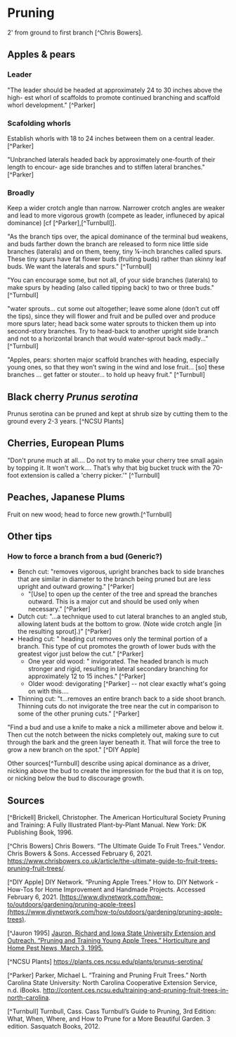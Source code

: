 # Pruning

2' from ground to first branch [^Chris Bowers].

## Apples & pears

### Leader

"The leader should be headed at approximately 24 to 30 inches above the high-
est whorl of scaffolds to promote continued branching and scaffold whorl development." [^Parker]

### Scafolding whorls

Establish whorls with 18 to 24 inches between them on a central leader. [^Parker]

"Unbranched laterals headed back by approximately one-fourth of their length to encour- age side branches and to stiffen lateral branches." [^Parker]

### Broadly 

Keep a wider crotch angle than narrow. Narrower crotch angles are weaker and lead to more vigorous growth (compete as leader, influneced by apical dominance) [cf [^Parker],[^Turnbull]].

"As the branch tips over, the apical dominance of the terminal bud weakens, and buds farther down the branch are released to form nice little side branches (laterals) and on them, teeny, tiny ¼-inch branches called spurs. These tiny spurs have fat flower buds (fruiting buds) rather than skinny leaf buds. We want the laterals and spurs." [^Turnbull]

"You can encourage some, but not all, of your side branches (laterals) to make spurs by heading (also called tipping back) to two or three buds." [^Turnbull]

"water sprouts... cut some out altogether; leave some alone (don’t cut off the tips), since they will flower and fruit and be pulled over and produce more spurs later; head back some water sprouts to thicken them up into second-story branches. Try to head-back to another upright side branch and not to a horizontal branch that would water-sprout back madly..." [^Turnbull]

"Apples, pears: shorten major scaffold branches with heading, especially young ones, so that they won’t swing in the wind and lose fruit... [so] these branches ... get fatter or stouter... to hold up heavy fruit." [^Turnbull]

## Black cherry *Prunus serotina* 

Prunus serotina can be pruned and kept at shrub size by cutting them to the ground every 2-3 years. [^NCSU Plants]


## Cherries, European Plums

"Don't prune much at all.... Do not try to make your cherry tree small again by topping it. It won’t work.... That’s why that big bucket truck with the 70-foot extension is called a 'cherry picker.'" [^Turnbull]

## Peaches, Japanese Plums

Fruit on new wood; head to force new growth.[^Turnbull]

## Other tips


### How to force a branch from a bud (Generic?)

* Bench cut: "removes vigorous, upright branches back to side branches that are similar in diameter to the branch being pruned but are less upright and outward growing." [^Parker]
  * "[Use] to open up the center of the tree and spread the branches outward. This is a major cut and should be used only when necessary." [^Parker]
* Dutch cut: "...a technique used to cut lateral branches to an angled stub, allowing latent buds at the bottom to grow. (Note wide crotch angle [in the resulting sprout].)" [^Parker]
* Heading cut: " heading cut removes only the terminal portion of a branch. This type of cut promotes the growth of lower buds with the greatest vigor just below the cut." [^Parker]
  * One year old wood: " invigorated. The headed branch is much stronger and rigid, resulting in lateral secondary branching for approximately 12 to 15 inches." [^Parker]
  * Older wood: devigorating [^Parker] -- not clear exactly what's going on with this....
* Thinning cut: "t...removes an entire branch back to a side shoot branch. Thinning cuts do not invigorate the tree near the cut in comparison to some of the other pruning cuts." [^Parker]

"Find a bud and use a knife to make a nick a millimeter above and below it. Then cut the notch between the nicks completely out, making sure to cut through the bark and the green layer beneath it. That will force the tree to grow a new branch on the spot." [^DIY Apple]

Other sources[^Turnbull] describe using apical dominance as a driver, nicking above the bud to create the impression for the bud that it is on top, or nicking below the bud to discourage growth.

## Sources

[^Brickell] Brickell, Christopher. The American Horticultural Society Pruning and Training: A Fully Illustrated Plant-by-Plant Manual. New York: DK Publishing Book, 1996.

[^Chris Bowers] Chris Bowers. “The Ultimate Guide To Fruit Trees.” Vendor. Chris Bowers & Sons. Accessed February 6, 2021. https://www.chrisbowers.co.uk/article/the-ultimate-guide-to-fruit-trees-pruning-fruit-trees/.

[^DIY Apple] DIY Network. “Pruning Apple Trees.” How to. DIY Network - How-Tos for Home Improvement and Handmade Projects. Accessed February 6, 2021. [https://www.diynetwork.com/how-to/outdoors/gardening/pruning-apple-trees](https://www.diynetwork.com/how-to/outdoors/gardening/pruning-apple-trees).

[^Jauron 1995] [Jauron, Richard and Iowa State University Extension and Outreach. “Pruning and Training Young Apple Trees.” Horticulture and Home Pest News, March 3, 1995.](https://hortnews.extension.iastate.edu/1995/3-3-1995/ptree.html)

[^NCSU Plants] https://plants.ces.ncsu.edu/plants/prunus-serotina/

[^Parker] Parker, Michael L. “Training and Pruning Fruit Trees.” North Carolina State University: North Carolina Cooperative Extension Service, n.d. iBooks. http://content.ces.ncsu.edu/training-and-pruning-fruit-trees-in-north-carolina.

[^Turnbull] Turnbull, Cass. Cass Turnbull’s Guide to Pruning, 3rd Edition: What, When, Where, and How to Prune for a More Beautiful Garden. 3 edition. Sasquatch Books, 2012.
